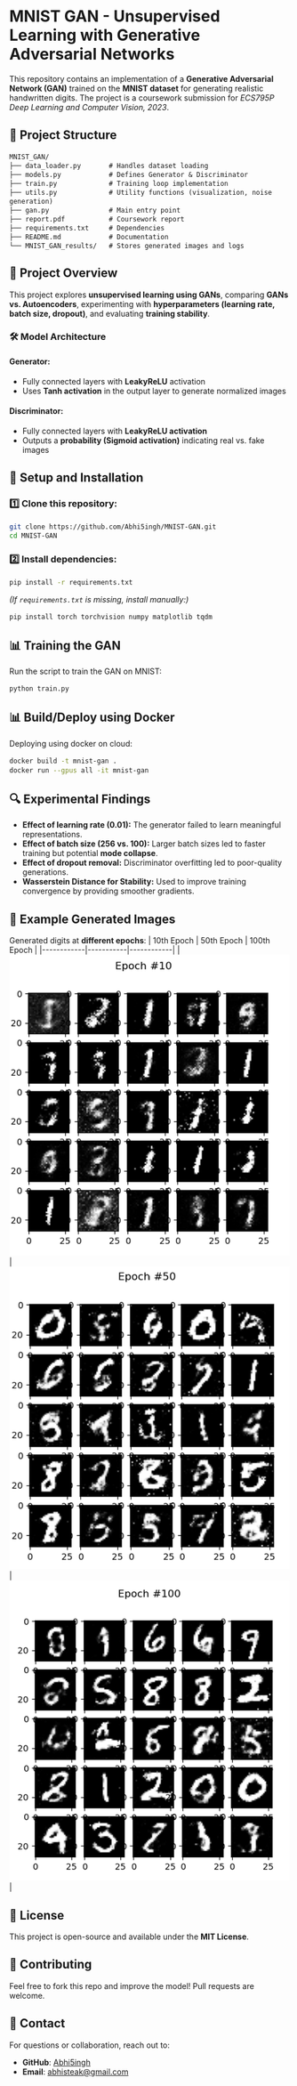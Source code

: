 # MNIST GAN - Unsupervised Learning with Generative Adversarial Networks

This repository contains an implementation of a **Generative Adversarial Network (GAN)** trained on the **MNIST dataset** for generating realistic handwritten digits. The project is a coursework submission for *ECS795P Deep Learning and Computer Vision, 2023*.

## 📂 Project Structure
```
MNIST_GAN/
├── data_loader.py       # Handles dataset loading
├── models.py            # Defines Generator & Discriminator
├── train.py             # Training loop implementation
├── utils.py             # Utility functions (visualization, noise generation)
├── gan.py               # Main entry point
├── report.pdf           # Coursework report
├── requirements.txt     # Dependencies
├── README.md            # Documentation
└── MNIST_GAN_results/   # Stores generated images and logs
```

## 📌 Project Overview
This project explores **unsupervised learning using GANs**, comparing **GANs vs. Autoencoders**, experimenting with **hyperparameters (learning rate, batch size, dropout)**, and evaluating **training stability**.

### 🛠 Model Architecture
#### **Generator:**
- Fully connected layers with **LeakyReLU** activation
- Uses **Tanh activation** in the output layer to generate normalized images

#### **Discriminator:**
- Fully connected layers with **LeakyReLU activation**
- Outputs a **probability (Sigmoid activation)** indicating real vs. fake images

## 🚀 Setup and Installation
### **1️⃣ Clone this repository:**
```sh
git clone https://github.com/Abhi5ingh/MNIST-GAN.git
cd MNIST-GAN
```
### **2️⃣ Install dependencies:**
```sh
pip install -r requirements.txt
```
*(If `requirements.txt` is missing, install manually:)*
```sh
pip install torch torchvision numpy matplotlib tqdm
```

## 📊 Training the GAN
Run the script to train the GAN on MNIST:
```sh
python train.py
```

## 📊 Build/Deploy using Docker
Deploying using docker on cloud:
```sh
docker build -t mnist-gan .
docker run --gpus all -it mnist-gan
```


## 🔍 Experimental Findings
- **Effect of learning rate (0.01):** The generator failed to learn meaningful representations.
- **Effect of batch size (256 vs. 100):** Larger batch sizes led to faster training but potential **mode collapse**.
- **Effect of dropout removal:** Discriminator overfitting led to poor-quality generations.
- **Wasserstein Distance for Stability:** Used to improve training convergence by providing smoother gradients.

## 📸 Example Generated Images
Generated digits at **different epochs**:
| 10th Epoch | 50th Epoch | 100th Epoch |
|------------|-----------|------------|
| ![10](MNIST_GAN_results/epoch_10.png) | ![50](MNIST_GAN_results/epoch_50.png) | ![100](MNIST_GAN_results/epoch_100.png) |

## 📜 License
This project is open-source and available under the **MIT License**.

## 🤝 Contributing
Feel free to fork this repo and improve the model! Pull requests are welcome.

## 📧 Contact
For questions or collaboration, reach out to:
- **GitHub**: [Abhi5ingh](https://github.com/Abhi5ingh)
- **Email**: abhisteak@gmail.com
